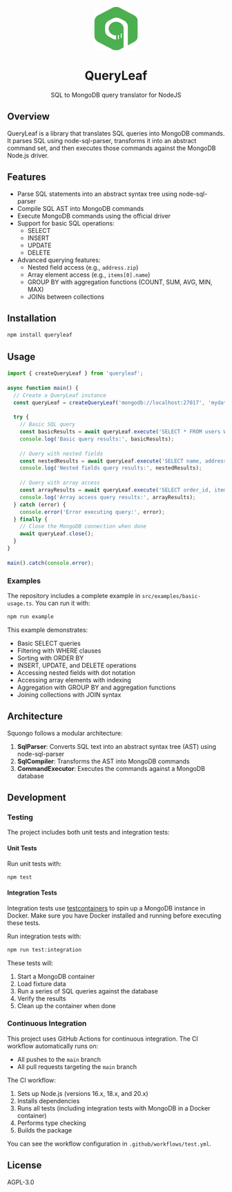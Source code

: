 <p align="center">
  <img src="logo-transparent-bg-green-shape.png" width="100" height="100" alt="QueryLeaf Logo">
</p>

<h1 align="center">QueryLeaf</h1>

<p align="center">SQL to MongoDB query translator for NodeJS</p>

## Overview

QueryLeaf is a library that translates SQL queries into MongoDB commands. It parses SQL using node-sql-parser, transforms it into an abstract command set, and then executes those commands against the MongoDB Node.js driver.

## Features

- Parse SQL statements into an abstract syntax tree using node-sql-parser
- Compile SQL AST into MongoDB commands
- Execute MongoDB commands using the official driver
- Support for basic SQL operations:
  - SELECT
  - INSERT
  - UPDATE
  - DELETE
- Advanced querying features:
  - Nested field access (e.g., `address.zip`)
  - Array element access (e.g., `items[0].name`)
  - GROUP BY with aggregation functions (COUNT, SUM, AVG, MIN, MAX)
  - JOINs between collections

## Installation

```bash
npm install queryleaf
```

## Usage

```typescript
import { createQueryLeaf } from 'queryleaf';

async function main() {
  // Create a QueryLeaf instance
  const queryLeaf = createQueryLeaf('mongodb://localhost:27017', 'mydatabase');
  
  try {
    // Basic SQL query
    const basicResults = await queryLeaf.execute('SELECT * FROM users WHERE age > 21');
    console.log('Basic query results:', basicResults);
    
    // Query with nested fields
    const nestedResults = await queryLeaf.execute('SELECT name, address.city, address.zip FROM users WHERE address.country = "USA"');
    console.log('Nested fields query results:', nestedResults);
    
    // Query with array access
    const arrayResults = await queryLeaf.execute('SELECT order_id, items[0].name, items[0].price FROM orders WHERE items[0].price > 100');
    console.log('Array access query results:', arrayResults);
  } catch (error) {
    console.error('Error executing query:', error);
  } finally {
    // Close the MongoDB connection when done
    await queryLeaf.close();
  }
}

main().catch(console.error);
```

### Examples

The repository includes a complete example in `src/examples/basic-usage.ts`. You can run it with:

```bash
npm run example
```

This example demonstrates:
- Basic SELECT queries
- Filtering with WHERE clauses
- Sorting with ORDER BY
- INSERT, UPDATE, and DELETE operations
- Accessing nested fields with dot notation
- Accessing array elements with indexing
- Aggregation with GROUP BY and aggregation functions
- Joining collections with JOIN syntax

## Architecture

Squongo follows a modular architecture:

1. **SqlParser**: Converts SQL text into an abstract syntax tree (AST) using node-sql-parser
2. **SqlCompiler**: Transforms the AST into MongoDB commands
3. **CommandExecutor**: Executes the commands against a MongoDB database

## Development

### Testing

The project includes both unit tests and integration tests:

#### Unit Tests

Run unit tests with:

```bash
npm test
```

#### Integration Tests

Integration tests use [testcontainers](https://github.com/testcontainers/testcontainers-node) to spin up a MongoDB instance in Docker. Make sure you have Docker installed and running before executing these tests.

Run integration tests with:

```bash
npm run test:integration
```

These tests will:
1. Start a MongoDB container
2. Load fixture data
3. Run a series of SQL queries against the database
4. Verify the results
5. Clean up the container when done

### Continuous Integration

This project uses GitHub Actions for continuous integration. The CI workflow automatically runs on:
- All pushes to the `main` branch
- All pull requests targeting the `main` branch

The CI workflow:
1. Sets up Node.js (versions 16.x, 18.x, and 20.x)
2. Installs dependencies
3. Runs all tests (including integration tests with MongoDB in a Docker container)
4. Performs type checking
5. Builds the package

You can see the workflow configuration in `.github/workflows/test.yml`.

## License

AGPL-3.0